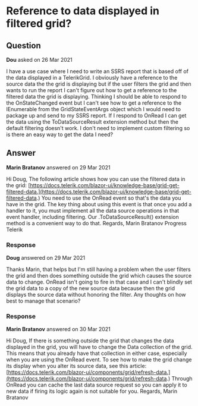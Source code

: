 # Reference to data displayed in filtered grid?

## Question

**Dou** asked on 26 Mar 2021

I have a use case where I need to write an SSRS report that is based off of the data displayed in a TelerikGrid. I obviously have a reference to the source data the the grid is displaying but if the user filters the grid and then wants to run the report I can't figure out how to get a reference to the filtered data the grid is displaying. Thinking I should be able to respond to the OnStateChanged event but I can't see how to get a reference to the IEnumerable from the GridStateEventArgs object which I would need to package up and send to my SSRS report. If I respond to OnRead I can get the data using the ToDataSourceResult extension method but then the default filtering doesn't work. I don't need to implement custom filtering so is there an easy way to get the data I need?

## Answer

**Marin Bratanov** answered on 29 Mar 2021

Hi Doug, The following article shows how you can use the filtered data in the grid: [https://docs.telerik.com/blazor-ui/knowledge-base/grid-get-filtered-data.](https://docs.telerik.com/blazor-ui/knowledge-base/grid-get-filtered-data.) You need to use the OnRead event so that's the data you have in the grid. The key thing about using this event is that once you add a handler to it, you must implement all the data source operations in that event handler, including filtering. Our .ToDataSourceResult() extension method is a convenient way to do that. Regards, Marin Bratanov Progress Telerik

### Response

**Doug** answered on 29 Mar 2021

Thanks Marin, that helps but I'm still having a problem when the user filters the grid and then does something outside the grid which causes the source data to change. OnRead isn't going to fire in that case and I can't blindly set the grid data to a copy of the new source data because then the grid displays the source data without honoring the filter. Any thoughts on how best to manage that scenario?

### Response

**Marin Bratanov** answered on 30 Mar 2021

Hi Doug, If there is something outside the grid that changes the data displayed in the grid, you will have to change the Data collection of the grid. This means that you already have that collection in either case, especially when you are using the OnRead event. To see how to make the grid change its display when you alter its source data, see this article: [https://docs.telerik.com/blazor-ui/components/grid/refresh-data.](https://docs.telerik.com/blazor-ui/components/grid/refresh-data.) Through OnRead you can cache the last data source request so you can apply it to new data if firing its logic again is not suitable for you. Regards, Marin Bratanov
